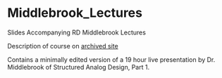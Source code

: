 # Middlebrook_Lectures
Slides Accompanying RD Middlebrook Lectures

Description of course on [archived site](https://web.archive.org/web/20040618090750/http://www.rdmiddlebrook.com/)

Contains a minimally edited version of a 19 hour live presentation by Dr. Middlebrook of Structured Analog Design, Part 1.

